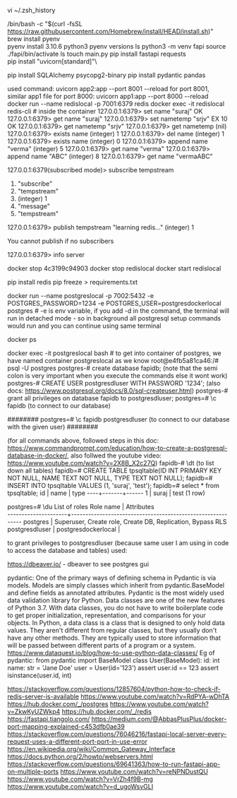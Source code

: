 vi ~/.zsh_history

/bin/bash -c "$(curl -fsSL https://raw.githubusercontent.com/Homebrew/install/HEAD/install.sh)"\
brew install pyenv\
pyenv install 3.10.6
python3
pyenv versions
ls
python3 -m venv fapi
source ./fapi/bin/activate
ls
touch main.py
pip install fastapi requests\
pip install "uvicorn[standard]"\

pip install SQLAlchemy psycopg2-binary
pip install pydantic pandas

used command: uvicorn app2:app --port 8001 --reload 
for port 8001, similar app1 file for port 8000: uvicorn app1:app --port 8000 --reload 
docker run --name redislocal -p 7001:6379 redis 
docker exec -it redislocal redis-cli # inside the container 
127.0.0.1:6379> set name "suraj"
OK
127.0.0.1:6379> get name
"suraj"
127.0.0.1:6379> set nametemp "srjv" EX 10
OK
127.0.0.1:6379> get nametemp
"srjv"
127.0.0.1:6379> get nametemp
(nil)
127.0.0.1:6379> exists name
(integer) 1
127.0.0.1:6379> del name
(integer) 1
127.0.0.1:6379> exists name
(integer) 0
127.0.0.1:6379> append name "verma"
(integer) 5
127.0.0.1:6379> get name
"verma"
127.0.0.1:6379> append name "ABC"
(integer) 8
127.0.0.1:6379> get name
"vermaABC"

127.0.0.1:6379(subscribed mode)> subscribe tempstream
1) "subscribe"
2) "tempstream"
3) (integer) 1
4) "message"
5) "tempstream"

127.0.0.1:6379> publish tempstream "learning redis..."
(integer) 1

You cannot publish if no subscribers

127.0.0.1:6379> info server

docker stop 4c3199c94903
docker stop redislocal 
docker start redislocal

pip install redis
pip freeze > requirements.txt 


docker run --name postgreslocal -p 7002:5432  -e POSTGRES_PASSWORD=1234 -e POSTGRES_USER=postgresdockerlocal postgres # -e is env variable, if you add -d in the command, the terminal will run in detached mode - so in background all postgresql setup commands would run and you can continue using same terminal

docker ps

docker exec -it postgreslocal bash # to get into container of postgres, we have named container postgreslocal as we know
root@e4fb5a81ca46:/# psql -U postgres
postgres-# create database fapidb; (note that the semi colon is very important when you execute the commands else it wont work)
postgres-# CREATE USER postgresdluser WITH PASSWORD '1234'; (also docs: https://www.postgresql.org/docs/8.0/sql-createuser.html)
postgres-# grant all privileges on database fapidb to postgresdluser;
postgres=# \c fapidb (to connect to our database)

######## postgres=# \c fapidb postgresdluser (to connect to our database with the given user) ########

(for all commands above, followed steps in this doc: https://www.commandprompt.com/education/how-to-create-a-postgresql-database-in-docker/, also follwed the youtube video: https://www.youtube.com/watch?v=2X8B_X2c27Q)
fapidb-# \dt (to list down all tables)
fapidb=# CREATE TABLE tpsqltable(ID INT PRIMARY KEY NOT NULL, NAME TEXT NOT NULL, TYPE TEXT NOT NULL);
fapidb=# INSERT INTO tpsqltable VALUES (1, 'suraj', 'test');
fapidb=# select * from tpsqltable;
 id | name  | type 
----+-------+------
  1 | suraj | test
(1 row)

postgres=# \du
                                  List of roles
      Role name      |                         Attributes                         
---------------------+------------------------------------------------------------
 postgres            | Superuser, Create role, Create DB, Replication, Bypass RLS
 postgresdluser      | 
 postgresdockerlocal | 

to grant privileges to postgresdluser (because same user I am using in code to access the database and tables) used: 
















https://dbeaver.io/ - dbeaver to see postgres gui

pydantic: 
One of the primary ways of defining schema in Pydantic is via models. Models are simply classes which inherit from pydantic.BaseModel and define fields as annotated attributes.
Pydantic is the most widely used data validation library for Python.
Data classes are one of the new features of Python 3.7. With data classes, you do not have to write boilerplate code to get proper initialization, representation, and comparisons for your objects.
In Python, a data class is a class that is designed to only hold data values. They aren't different from regular classes, but they usually don't have any other methods. They are typically used to store information that will be passed between different parts of a program or a system.
https://www.dataquest.io/blog/how-to-use-python-data-classes/
Eg of pydantic: 
from pydantic import BaseModel
class User(BaseModel):
    id: int
    name: str = 'Jane Doe'
user = User(id='123')
assert user.id == 123
assert isinstance(user.id, int)











https://stackoverflow.com/questions/12857604/python-how-to-check-if-redis-server-is-available
https://www.youtube.com/watch?v=RdPYA-wDhTA
https://hub.docker.com/_/postgres
https://www.youtube.com/watch?v=ZkwKyUZWkp4
https://hub.docker.com/_/redis
https://fastapi.tiangolo.com/
https://medium.com/@AbbasPlusPlus/docker-port-mapping-explained-c453dfb0ae39
https://stackoverflow.com/questions/76046216/fastapi-local-server-every-request-uses-a-different-port-port-in-use-error
https://en.wikipedia.org/wiki/Common_Gateway_Interface
https://docs.python.org/2/howto/webservers.html
https://stackoverflow.com/questions/69641363/how-to-run-fastapi-app-on-multiple-ports
https://www.youtube.com/watch?v=reNPNDustQU
https://www.youtube.com/watch?v=VrZh4f9B-mg
https://www.youtube.com/watch?v=d_ugoWsvGLI
















